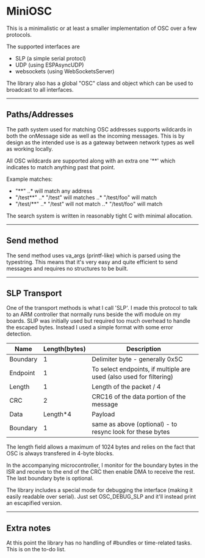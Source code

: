 # MiniOSC

This is a minimalistic or at least a smaller implementation of OSC over a few protocols.

The supported interfaces are
- SLP (a simple serial protocl)
- UDP (using ESPAsyncUDP)
- websockets (using WebSocketsServer)

The library also has a global "OSC" class and object which can be used to broadcast to all interfaces.

---

## Paths/Addresses

The path system used for matching OSC addresses supports wildcards in both the onMessage side as well as the incoming messages. This is by design as the intended use is as a gateway between network types as well as working locally.

All OSC wildcards are supported along with an extra one '**' which indicates to match anything past that point.

Example matches:
- "**"
..* will match any address
- "/test**"
..* "/test" will matches
..* "/test/foo" will match
- "/test/**"
..* "/test" will not match
..* "/test/foo" will match

The search system is written in reasonably tight C with minimal allocation.

---

## Send method

The send method uses va_args (printf-like) which is parsed using the typestring. This means that it's very easy and quite efficient to send messages and requires no structures to be built.

---

## SLP Transport

One of the transport methods is what I call 'SLP'. I made this protocol to talk to an ARM controller that normally runs beside the wifi module on my boards. SLIP was initially used but required too much overhead to handle the escaped bytes. Instead I used a simple format with some error detection.

Name     | Length(bytes) | Description
-------- | ------------- | -----------
Boundary | 1             | Delimiter byte - generally 0x5C 
Endpoint | 1             | To select endpoints, if multiple are used (also used for filtering)
Length   | 1             | Length of the packet / 4
CRC      | 2             | CRC16 of the data portion of the message
Data     | Length*4      | Payload
Boundary | 1             | same as above (optional) - to resync look for these bytes

The length field allows a maximum of 1024 bytes and relies on the fact that OSC is always transfered in 4-byte blocks.

In the accompanying microcontroller, I monitor for the boundary bytes in the ISR and receive to the end of the CRC then enable DMA to receive the rest. The last boundary byte is optional.

The library includes a special mode for debugging the interface (making it easily readable over serial). Just set OSC_DEBUG_SLP and it'll instead print an escapified version.

---

## Extra notes

At this point the library has no handling of #bundles or time-related tasks. This is on the to-do list.

